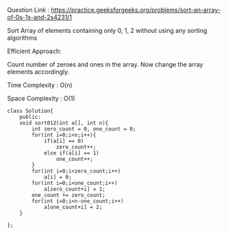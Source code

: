 Question Link : https://practice.geeksforgeeks.org/problems/sort-an-array-of-0s-1s-and-2s4231/1

Sort Array of elements containing only 0, 1, 2 without using any sorting algorithms

Efficient Approach:

Count number of zeroes and ones in the array. Now change the array elements accordingly.

Time Complexity : O(n) 

Space Complexity : O(1)

    class Solution{
        public:
        void sort012(int a[], int n){
            int zero_count = 0, one_count = 0;
            for(int i=0;i<n;i++){
                if(a[i] == 0)
                    zero_count++;
                else if(a[i] == 1)
                    one_count++;
            }
            for(int i=0;i<zero_count;i++)
                a[i] = 0;
            for(int i=0;i<one_count;i++)
                a[zero_count+i] = 1;
            one_count += zero_count;
            for(int i=0;i<n-one_count;i++)
                a[one_count+i] = 2;
        }
        
    };